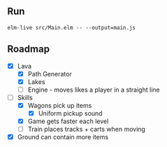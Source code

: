 ## Run

`elm-live src/Main.elm -- --output=main.js`

## Roadmap

* [x] Lava
  * [x] Path Generator
  * [x] Lakes
  * [ ] Engine - moves likes a player in a straight line 
* [ ] Skills
    * [x] Wagons pick up items
      * [x] Uniform pickup sound
    * [x] Game gets faster each level
    * [ ] Train places tracks + carts when moving
* [x] Ground can contain more items
